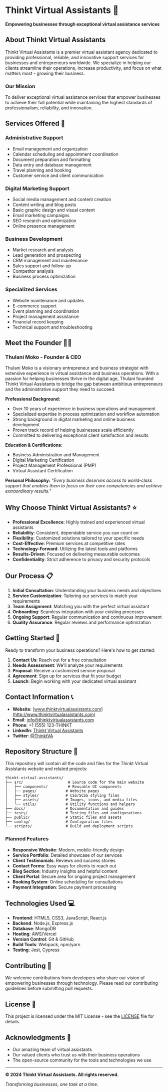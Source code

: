 # Thinkt Virtual Assistants 🚀

**Empowering businesses through exceptional virtual assistance services**

## About Thinkt Virtual Assistants

Thinkt Virtual Assistants is a premier virtual assistant agency dedicated to providing professional, reliable, and innovative support services for businesses and entrepreneurs worldwide. We specialize in helping our clients streamline their operations, increase productivity, and focus on what matters most - growing their business.

### Our Mission
To deliver exceptional virtual assistance services that empower businesses to achieve their full potential while maintaining the highest standards of professionalism, reliability, and innovation.

## Services Offered 💼

### Administrative Support
- Email management and organization
- Calendar scheduling and appointment coordination
- Document preparation and formatting
- Data entry and database management
- Travel planning and booking
- Customer service and client communication

### Digital Marketing Support
- Social media management and content creation
- Content writing and blog posts
- Basic graphic design and visual content
- Email marketing campaigns
- SEO research and optimization
- Online presence management

### Business Development
- Market research and analysis
- Lead generation and prospecting
- CRM management and maintenance
- Sales support and follow-up
- Competitor analysis
- Business process optimization

### Specialized Services
- Website maintenance and updates
- E-commerce support
- Event planning and coordination
- Project management assistance
- Financial record keeping
- Technical support and troubleshooting

## Meet the Founder 👨‍💼

### Thulani Moko - Founder & CEO

Thulani Moko is a visionary entrepreneur and business strategist with extensive experience in virtual assistance and business operations. With a passion for helping businesses thrive in the digital age, Thulani founded Thinkt Virtual Assistants to bridge the gap between ambitious entrepreneurs and the administrative support they need to succeed.

**Professional Background:**
- Over 10 years of experience in business operations and management
- Specialized expertise in process optimization and workflow automation
- Strong background in digital marketing and online business development
- Proven track record of helping businesses scale efficiently
- Committed to delivering exceptional client satisfaction and results

**Education & Certifications:**
- Business Administration and Management
- Digital Marketing Certification
- Project Management Professional (PMP)
- Virtual Assistant Certification

**Personal Philosophy:**
*"Every business deserves access to world-class support that enables them to focus on their core competencies and achieve extraordinary results."*

## Why Choose Thinkt Virtual Assistants? ⭐

- **Professional Excellence**: Highly trained and experienced virtual assistants
- **Reliability**: Consistent, dependable service you can count on
- **Flexibility**: Customized solutions tailored to your specific needs
- **Cost-Effective**: Premium services at competitive rates
- **Technology-Forward**: Utilizing the latest tools and platforms
- **Results-Driven**: Focused on delivering measurable outcomes
- **Confidentiality**: Strict adherence to privacy and security protocols

## Our Process 📋

1. **Initial Consultation**: Understanding your business needs and objectives
2. **Service Customization**: Tailoring our services to match your requirements
3. **Team Assignment**: Matching you with the perfect virtual assistant
4. **Onboarding**: Seamless integration with your existing processes
5. **Ongoing Support**: Regular communication and continuous improvement
6. **Quality Assurance**: Regular reviews and performance optimization

## Getting Started 🎯

Ready to transform your business operations? Here's how to get started:

1. **Contact Us**: Reach out for a free consultation
2. **Needs Assessment**: We'll analyze your requirements
3. **Proposal**: Receive a customized service proposal
4. **Agreement**: Sign up for services that fit your budget
5. **Launch**: Begin working with your dedicated virtual assistant

## Contact Information 📞

- **Website**: [www.thinktvirtualassistants.com](http://www.thinktvirtualassistants.com)
- **Email**: info@thinktvirtualassistants.com
- **Phone**: +1 (555) 123-THINKT
- **LinkedIn**: [Thinkt Virtual Assistants](https://linkedin.com/company/thinkt-virtual-assistants)
- **Twitter**: [@ThinktVA](https://twitter.com/ThinktVA)

## Repository Structure 📁

This repository will contain all the code and files for the Thinkt Virtual Assistants website and related projects:

```
thinkt-virtual-assistants/
├── src/                    # Source code for the main website
│   ├── components/         # Reusable UI components
│   ├── pages/             # Website pages
│   ├── styles/            # CSS/SCSS styling files
│   ├── assets/            # Images, icons, and media files
│   └── utils/             # Utility functions and helpers
├── docs/                  # Documentation and guides
├── tests/                 # Testing files and configurations
├── public/                # Static files and assets
├── config/                # Configuration files
└── scripts/               # Build and deployment scripts
```

### Planned Features
- **Responsive Website**: Modern, mobile-friendly design
- **Service Portfolio**: Detailed showcase of our services
- **Client Testimonials**: Reviews and success stories
- **Contact Forms**: Easy ways for clients to reach out
- **Blog Section**: Industry insights and helpful content
- **Client Portal**: Secure area for ongoing project management
- **Booking System**: Online scheduling for consultations
- **Payment Integration**: Secure payment processing

## Technologies Used 💻

- **Frontend**: HTML5, CSS3, JavaScript, React.js
- **Backend**: Node.js, Express.js
- **Database**: MongoDB
- **Hosting**: AWS/Vercel
- **Version Control**: Git & GitHub
- **Build Tools**: Webpack, npm/yarn
- **Testing**: Jest, Cypress

## Contributing 🤝

We welcome contributions from developers who share our vision of empowering businesses through technology. Please read our contributing guidelines before submitting pull requests.

## License 📝

This project is licensed under the MIT License - see the [LICENSE](LICENSE) file for details.

## Acknowledgments 🙏

- Our amazing team of virtual assistants
- Our valued clients who trust us with their business operations
- The open-source community for the tools and technologies we use

---

**© 2024 Thinkt Virtual Assistants. All rights reserved.**

*Transforming businesses, one task at a time.*

